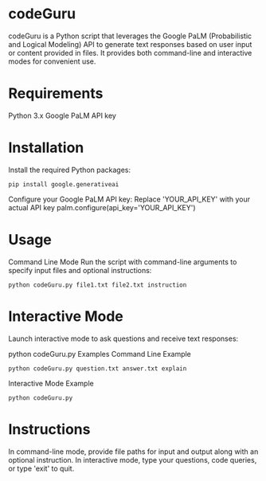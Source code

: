 # codeGuru
codeGuru is a Python script that leverages the Google PaLM (Probabilistic and Logical Modeling) API to generate text responses based on user input or content provided in files. It provides both command-line and interactive modes for convenient use.

# Requirements
Python 3.x
Google PaLM API key

# Installation
Install the required Python packages:

<code>pip install google.generativeai</code>

Configure your Google PaLM API key:
Replace 'YOUR_API_KEY' with your actual API key
palm.configure(api_key='YOUR_API_KEY')

# Usage
Command Line Mode
Run the script with command-line arguments to specify input files and optional instructions:

<code>python codeGuru.py file1.txt file2.txt instruction</code>

# Interactive Mode
Launch interactive mode to ask questions and receive text responses:

python codeGuru.py
Examples
Command Line Example

<code>python codeGuru.py question.txt answer.txt explain</code>

Interactive Mode Example

<code>python codeGuru.py</code>

# Instructions
In command-line mode, provide file paths for input and output along with an optional instruction.
In interactive mode, type your questions, code queries, or type 'exit' to quit.

